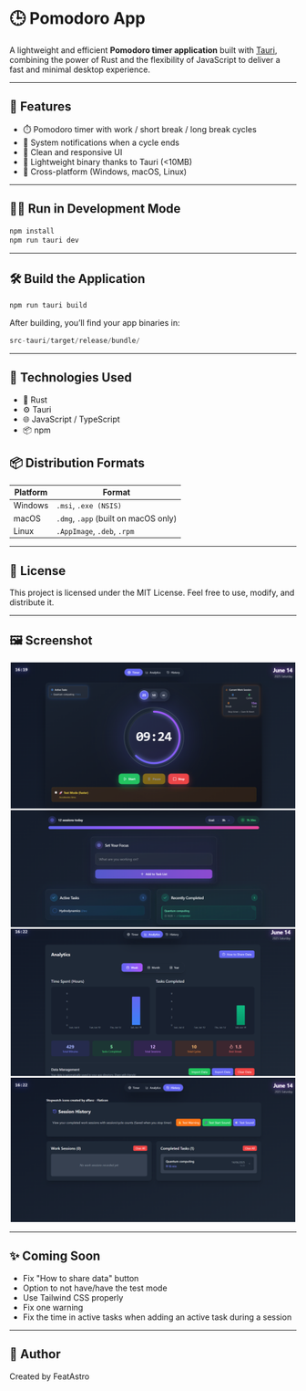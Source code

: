 # 🕒 Pomodoro App

A lightweight and efficient **Pomodoro timer application** built with [Tauri](https://tauri.app), combining the power of Rust and the flexibility of JavaScript to deliver a fast and minimal desktop experience.

---

## 🚀 Features

- ⏱️ Pomodoro timer with work / short break / long break cycles
- 🔔 System notifications when a cycle ends
- 🎨 Clean and responsive UI
- 💾 Lightweight binary thanks to Tauri (<10MB)
- 🧭 Cross-platform (Windows, macOS, Linux)

---

## 🧑‍💻 Run in Development Mode

```bash
npm install
npm run tauri dev
```

---

## 🛠️ Build the Application

```bash
npm run tauri build
```

After building, you’ll find your app binaries in:
```swift
src-tauri/target/release/bundle/
```

---

## 🧪 Technologies Used

- 🦀 Rust
- ⚙️ Tauri
- 🌐 JavaScript / TypeScript
- 📦 npm

## 📦 Distribution Formats

| Platform | Format                               |
| -------- | ------------------------------------ |
| Windows  | `.msi`, `.exe (NSIS)`                |
| macOS    | `.dmg`, `.app` (built on macOS only) |
| Linux    | `.AppImage`, `.deb`, `.rpm`          |

---

##  📜 License

This project is licensed under the MIT License.
Feel free to use, modify, and distribute it.

---

## 🖼️ Screenshot

<p align="center">
  <img src="images/image1.png" width="500" alt="Aperçu de l’application" />
  <img src="images/image2.png" width="500" alt="Aperçu de l’application" />
  <img src="images/image3.png" width="500" alt="Aperçu de l’application" />
  <img src="images/image4.png" width="500" alt="Aperçu de l’application" />
</p>


---

## ✨ Coming Soon

- Fix "How to share data" button
- Option to not have/have the test mode
- Use Tailwind CSS properly
- Fix one warning
- Fix the time in active tasks when adding an active task during a session

---

## 👤 Author

Created by FeatAstro
